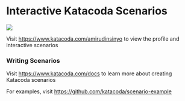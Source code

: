# Interactive Katacoda Scenarios

[![](http://shields.katacoda.com/katacoda/amirudinsinyo/count.svg)](https://www.katacoda.com/amirudinsinyo "Get your profile on Katacoda.com")

Visit https://www.katacoda.com/amirudinsinyo to view the profile and interactive scenarios

### Writing Scenarios
Visit https://www.katacoda.com/docs to learn more about creating Katacoda scenarios

For examples, visit https://github.com/katacoda/scenario-example
